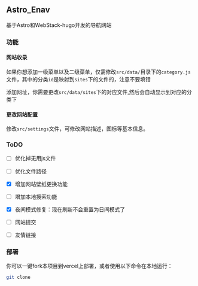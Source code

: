 
## Astro_Enav

基于Astro和WebStack-hugo开发的导航网站

### 功能

#### 网站收录

如果你想添加一级菜单以及二级菜单，仅需修改`src/data/`目录下的`category.js`文件，其中的分类`id`是映射到`sites`下的文件的，注意不要填错

添加网址，你需要更改`src/data/sites`下的对应文件,然后会自动显示到对应的分类下

#### 更改网站配置

修改`src/settings`文件，可修改网站描述，图标等基本信息。

### ToDO

- [ ] 优化掉无用js文件

- [ ] 优化文件路径

- [x] 增加网站壁纸更换功能

- [ ] 增加本地搜索功能

- [x] 夜间模式修复：现在刷新不会重置为日间模式了

- [ ] 网站提交

- [ ] 友情链接

### 部署

你可以一键fork本项目到vercel上部署，或者使用以下命令在本地运行：

```bash
git clone
```


